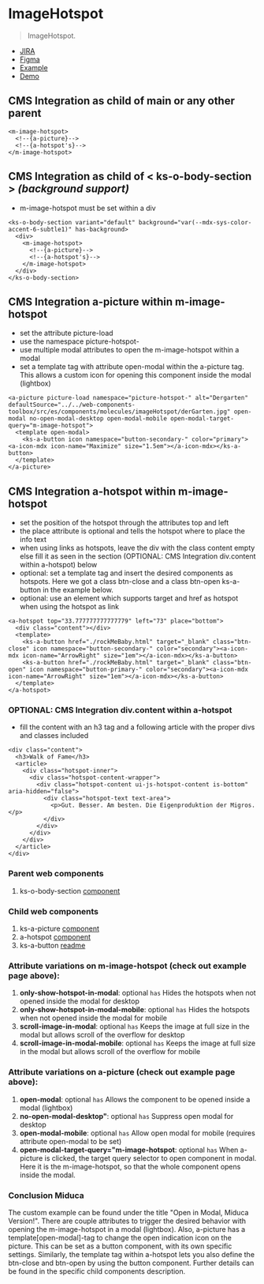 # ImageHotspot

> ImageHotspot.

- [JIRA](https://jira.migros.net/browse/MIDUWEB-1564)
- [Figma](https://www.figma.com/design/PZlfqoBJ4RnR4rjpj38xai/Design-System-Core-%7C%C2%A0Klubschule-Master?node-id=12843-115898&t=sX9KINAoBhIcT82l-4)
- [Example](https://github.com/mits-gossau/web-components-toolbox-klubschule/tree/dev/src/es/components/atoms/hotspot/Hotspot.html)
- [Demo](https://mits-gossau.github.io/web-components-toolbox-klubschule/src/es/components/web-components-toolbox/docs/TemplateMiduweb.html?rootFolder=src&css=./src/css/variablesCustomKlubschule.css&login=./src/es/components/molecules/login/default-/default-.html&logo=./src/es/components/atoms/logo/default-/default-.html&nav=./src/es/components/web-components-toolbox/src/es/components/molecules/multiLevelNavigation/default-/default-.html&footer=./src/es/components/organisms/footer/default-/default-.html&content=./src/es/components/atoms/hotspot/Hotspot.html)

## CMS Integration as child of main or any other parent
```
<m-image-hotspot>
  <!--{a-picture}-->
  <!--{a-hotspot's}-->
</m-image-hotspot>
```

## CMS Integration as child of < ks-o-body-section > *(background support)*
- m-image-hotspot must be set within a div
```
<ks-o-body-section variant="default" background="var(--mdx-sys-color-accent-6-subtle1)" has-background>
  <div>
    <m-image-hotspot>
      <!--{a-picture}-->
      <!--{a-hotspot's}-->
    </m-image-hotspot>
  </div>
</ks-o-body-section>
```

## CMS Integration a-picture within m-image-hotspot
- set the attribute picture-load
- use the namespace picture-hotspot-
- use multiple modal attributes to open the m-image-hotspot within a modal
- set a template tag with attribute open-modal within the a-picture tag. This allows a custom icon for opening this component inside the modal (lightbox)
```
<a-picture picture-load namespace="picture-hotspot-" alt="Dergarten" defaultSource="../../web-components-toolbox/src/es/components/molecules/imageHotspot/derGarten.jpg" open-modal no-open-modal-desktop open-modal-mobile open-modal-target-query="m-image-hotspot">
  <template open-modal>
    <ks-a-button icon namespace="button-secondary-" color="primary"><a-icon-mdx icon-name="Maximize" size="1.5em"></a-icon-mdx></ks-a-button>
  </template>
</a-picture>
```

## CMS Integration a-hotspot within m-image-hotspot
- set the position of the hotspot through the attributes top and left
- the place attribute is optional and tells the hotspot where to place the info text
- when using links as hotspots, leave the div with the class content empty else fill it as seen in the section (OPTIONAL: CMS Integration div.content within a-hotspot) below
- optional: set a template tag and insert the desired components as hotspots. Here we got a class btn-close and a class btn-open ks-a-button in the example below.
- optional: use an element which supports target and href as hotspot when using the hotspot as link
```
<a-hotspot top="33.777777777777779" left="73" place="bottom">
  <div class="content"></div>
  <template>
    <ks-a-button href="./rockMeBaby.html" target="_blank" class="btn-close" icon namespace="button-secondary-" color="secondary"><a-icon-mdx icon-name="ArrowRight" size="1em"></a-icon-mdx></ks-a-button>
    <ks-a-button href="./rockMeBaby.html" target="_blank" class="btn-open" icon namespace="button-primary-" color="secondary"><a-icon-mdx icon-name="ArrowRight" size="1em"></a-icon-mdx></ks-a-button>
  </template>
</a-hotspot>
```

### OPTIONAL: CMS Integration div.content within a-hotspot
- fill the content with an h3 tag and a following article with the proper divs and classes included
```
<div class="content">
  <h3>Walk of Fame</h3>
  <article>
    <div class="hotspot-inner">
      <div class="hotspot-content-wrapper">
        <div class="hotspot-content ui-js-hotspot-content is-bottom" aria-hidden="false">
          <div class="hotspot-text text-area">
            <p>Gut. Besser. Am besten. Die Eigenproduktion der Migros.</p>
          </div>
        </div>
      </div>
    </div>
  </article>
</div>
```

### Parent web components
1. ks-o-body-section [component](https://github.com/mits-gossau/web-components-toolbox-klubschule/tree/master/src/es/components/organisms/bodySection)

### Child web components
1. ks-a-picture [component](https://github.com/mits-gossau/web-components-toolbox-klubschule/tree/master/src/es/components/atoms/picture)
2. a-hotspot [component](https://github.com/mits-gossau/web-components-toolbox-klubschule/tree/master/src/es/components/web-components-toolbox/src/es/components/atoms/hotspot/)
3. ks-a-button [readme](https://github.com/mits-gossau/web-components-toolbox-klubschule/blob/master/src/es/components/atoms/button/readme.md)

### Attribute variations on m-image-hotspot (check out example page above):
1. **only-show-hotspot-in-modal**: optional `has` Hides the hotspots when not opened inside the modal for desktop
2. **only-show-hotspot-in-modal-mobile**: optional `has` Hides the hotspots when not opened inside the modal for mobile
3. **scroll-image-in-modal**: optional `has` Keeps the image at full size in the modal but allows scroll of the overflow for desktop
4. **scroll-image-in-modal-mobile**: optional `has` Keeps the image at full size in the modal but allows scroll of the overflow for mobile

### Attribute variations on a-picture (check out example page above):
1. **open-modal**: optional `has` Allows the component to be opened inside a modal (lightbox)
2. **no-open-modal-desktop"**: optional `has` Suppress open modal for desktop
3. **open-modal-mobile**: optional `has` Allow open modal for mobile (requires attribute open-modal to be set)
4. **open-modal-target-query="m-image-hotspot**: optional `has` When a-picture is clicked, the target query selector to open component in modal. Here it is the m-image-hotspot, so that the whole component opens inside the modal.

### Conclusion Miduca
The custom example can be found under the title "Open in Modal, Miduca Version!". There are couple attributes to trigger the desired behavior with opening the m-image-hotspot in a modal (lightbox). Also, a-picture has a template[open-modal]-tag to change the open indication icon on the picture. This can be set as a button component, with its own specific settings. Similarly, the template tag within a-hotspot lets you also define the btn-close and btn-open by using the button component. Further details can be found in the specific child components description.